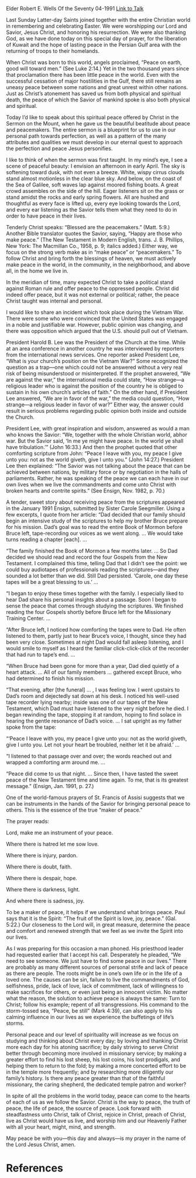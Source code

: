 Elder Robert E. Wells
Of the Seventy
04-1991
[Link to Talk](https://www.churchofjesuschrist.org/study/general-conference/1991/04/peace?lang=eng)

Last Sunday Latter-day Saints joined together with the entire Christian world in remembering and celebrating Easter. We were worshipping our Lord and Savior, Jesus Christ, and honoring his resurrection. We were also thanking God, as we have done today on this special day of prayer, for the liberation of Kuwait and the hope of lasting peace in the Persian Gulf area with the returning of troops to their homelands.

When Christ was born to this world, angels proclaimed, “Peace on earth, good will toward men.” (See Luke 2:14.) Yet in the two thousand years since that proclamation there has been little peace in the world. Even with the successful cessation of major hostilities in the Gulf, there still remains an uneasy peace between some nations and great unrest within other nations. Just as Christ’s atonement has saved us from both physical and spiritual death, the peace of which the Savior of mankind spoke is also both physical and spiritual.

Today I’d like to speak about this spiritual peace offered by Christ in the Sermon on the Mount, when he gave us the beautiful beatitude about peace and peacemakers. The entire sermon is a blueprint for us to use in our personal path towards perfection, as well as a pattern of the many attributes and qualities we must develop in our eternal quest to approach the perfection and peace Jesus personifies.

I like to think of when the sermon was first taught. In my mind’s eye, I see a scene of peaceful beauty: I envision an afternoon in early April. The sky is softening toward dusk, with not even a breeze. White, wispy cirrus clouds stand almost motionless in the clear blue sky. And below, on the coast of the Sea of Galilee, soft waves lap against moored fishing boats. A great crowd assembles on the side of the hill. Eager listeners sit on the grass or stand amidst the rocks and early spring flowers. All are hushed and thoughtful as every face is lifted up, every eye looking towards the Lord, and every ear listening as the Savior tells them what they need to do in order to have peace in their lives.

Tenderly Christ speaks: “Blessed are the peacemakers.” (Matt. 5:9.) Another Bible translator quotes the Savior, saying, “Happy are those who make peace.” (The New Testament in Modern English, trans. J. B. Phillips, New York: The Macmillan Co., 1958, p. 9; italics added.) Either way, we focus on the strong verb make as in “make peace” or “peacemakers.” To follow Christ and bring forth the blessings of heaven, we must actively make peace in the world, in the community, in the neighborhood, and above all, in the home we live in.

In the meridian of time, many expected Christ to take a political stand against Roman rule and offer peace to the oppressed people. Christ did indeed offer peace, but it was not external or political; rather, the peace Christ taught was internal and personal.

I would like to share an incident which took place during the Vietnam War. There were some who were convinced that the United States was engaged in a noble and justifiable war. However, public opinion was changing, and there was opposition which argued that the U.S. should pull out of Vietnam.

President Harold B. Lee was the President of the Church at the time. While at an area conference in another country he was interviewed by reporters from the international news services. One reporter asked President Lee, “What is your church’s position on the Vietnam War?” Some recognized the question as a trap—one which could not be answered without a very real risk of being misunderstood or misinterpreted. If the prophet answered, “We are against the war,” the international media could state, “How strange—a religious leader who is against the position of the country he is obliged to sustain in his own church’s articles of faith.” On the other hand, if President Lee answered, “We are in favor of the war,” the media could question, “How strange—a religious leader in favor of war?” Either way, the answer could result in serious problems regarding public opinion both inside and outside the Church.

President Lee, with great inspiration and wisdom, answered as would a man who knows the Savior: “We, together with the whole Christian world, abhor war. But the Savior said, ‘In me ye might have peace. In the world ye shall have tribulation.’” (John 16:33.) And then the prophet quoted that other comforting scripture from John: “Peace I leave with you, my peace I give unto you: not as the world giveth, give I unto you.” (John 14:27.) President Lee then explained: “The Savior was not talking about the peace that can be achieved between nations, by military force or by negotiation in the halls of parliaments. Rather, he was speaking of the peace we can each have in our own lives when we live the commandments and come unto Christ with broken hearts and contrite spirits.” (See Ensign, Nov. 1982, p. 70.)

A tender, sweet story about receiving peace from the scriptures appeared in the January 1991 Ensign, submitted by Sister Carole Seegmiller. Using a few excerpts, I quote from her article: “Dad decided that our family should begin an intensive study of the scriptures to help my brother Bruce prepare for his mission. Dad’s goal was to read the entire Book of Mormon before Bruce left, tape-recording our voices as we went along. … We would take turns reading a chapter [each]. …

“The family finished the Book of Mormon a few months later. … So Dad decided we should read and record the four Gospels from the New Testament. I complained this time, telling Dad that I didn’t see the point: we could buy audiotapes of professionals reading the scriptures—and they sounded a lot better than we did. Still Dad persisted. ‘Carole, one day these tapes will be a great blessing to us.’ …

“I began to enjoy these times together with the family. I especially liked to hear Dad share his personal insights about a passage. Soon I began to sense the peace that comes through studying the scriptures. We finished reading the four Gospels shortly before Bruce left for the Missionary Training Center. …

“After Bruce left, I noticed how comforting the tapes were to Dad. He often listened to them, partly just to hear Bruce’s voice, I thought, since they had been very close. Sometimes at night Dad would fall asleep listening, and I would smile to myself as I heard the familiar click-click-click of the recorder that had run to tape’s end. …

“When Bruce had been gone for more than a year, Dad died quietly of a heart attack. … All of our family members … gathered except Bruce, who had determined to finish his mission.

“That evening, after [the funeral] … , I was feeling low. I went upstairs to Dad’s room and dejectedly sat down at his desk. I noticed his well-used tape recorder lying nearby; inside was one of our tapes of the New Testament, which Dad must have listened to the very night before he died. I began rewinding the tape, stopping it at random, hoping to find solace in hearing the gentle resonance of Dad’s voice. … I sat upright as my father spoke from the tape:

“‘Peace I leave with you, my peace I give unto you: not as the world giveth, give I unto you. Let not your heart be troubled, neither let it be afraid.’ …

“I listened to that passage over and over; the words reached out and wrapped a comforting arm around me. …

“Peace did come to us that night. … Since then, I have tasted the sweet peace of the New Testament time and time again. To me, that is its greatest message.” (Ensign, Jan. 1991, p. 27.)

One of the world-famous prayers of St. Francis of Assisi suggests that we can be instruments in the hands of the Savior for bringing personal peace to others. This is the essence of the true “maker of peace.”

The prayer reads:





Lord, make me an instrument of your peace.

Where there is hatred let me sow love.

Where there is injury, pardon.

Where there is doubt, faith.

Where there is despair, hope.

Where there is darkness, light.

And where there is sadness, joy.





To be a maker of peace, it helps if we understand what brings peace. Paul says that it is the Spirit: “The fruit of the Spirit is love, joy, peace.” (Gal. 5:22.) Our closeness to the Lord will, in great measure, determine the peace and comfort and renewed strength that we feel as we invite the Spirit into our lives.

As I was preparing for this occasion a man phoned. His priesthood leader had requested earlier that I accept his call. Desperately he pleaded, “We need to see someone. We just have to find some peace in our lives.” There are probably as many different sources of personal strife and lack of peace as there are people. The roots might be in one’s own life or in the life of a loved one. The causes can be sin, failure to live the commandments of God, selfishness, pride, lack of love, lack of commitment, lack of willingness to make sacrifices for others, or even just being an innocent victim. No matter what the reason, the solution to achieve peace is always the same: Turn to Christ; follow his example; repent of all transgressions. His command to the storm-tossed sea, “Peace, be still” (Mark 4:39), can also apply to his calming influence in our lives as we experience the buffetings of life’s storms.

Personal peace and our level of spirituality will increase as we focus on studying and thinking about Christ every day; by loving and thanking Christ more each day for his atoning sacrifice; by daily striving to serve Christ better through becoming more involved in missionary service; by making a greater effort to find his lost sheep, his lost coins, his lost prodigals, and helping them to return to the fold; by making a more concerted effort to be in the temple more frequently; and by researching more diligently our family’s history. Is there any peace greater than that of the faithful missionary, the caring shepherd, the dedicated temple patron and worker?

In spite of all the problems in the world today, peace can come to the hearts of each of us as we follow the Savior. Christ is the way to peace, the truth of peace, the life of peace, the source of peace. Look forward with steadfastness unto Christ, talk of Christ, rejoice in Christ, preach of Christ, live as Christ would have us live, and worship him and our Heavenly Father with all your heart, might, mind, and strength.

May peace be with you—this day and always—is my prayer in the name of the Lord Jesus Christ, amen.

# References
